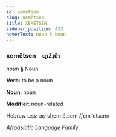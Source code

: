 ```yaml
---
id: xemëtsen
slug: xemëtsen
title: XEMËTSEN
sidebar_position: 433
hoverText: noun § Noun
---
```


### xemëtsen&emsp;<span kind="abugida">ɋɿƶ̆ʇɐ̃ɿ</span>

*noun* **§** Noun

**Verb**: to be a noun

**Noun**: noun

**Modifier**: noun-related

Hebrew שֵׁם עֶצֶם‎ shem étsem /ʃɛm ˈɛtsɛm/

*Afroasiatic Language Family*